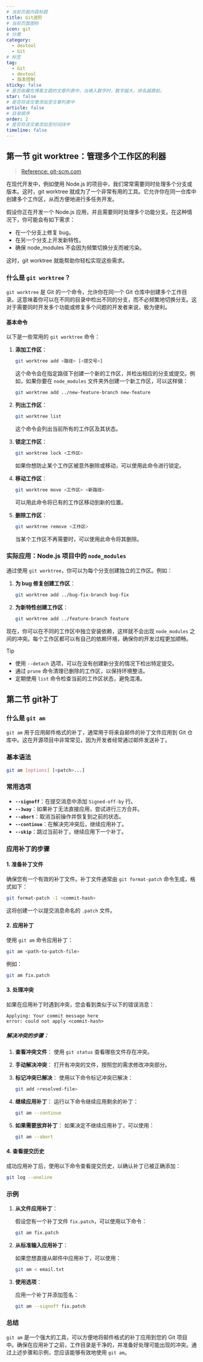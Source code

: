 ```yaml
---
# 当前页面内容标题
title: Git进阶
# 当前页面图标
icon: git
# 分类
category:
  - devtool
  - Git
# 标签
tag:
  - Git
  - devtool
  - 版本控制
sticky: false
# 是否收藏在博客主题的文章列表中，当填入数字时，数字越大，排名越靠前。
star: false
# 是否将该文章添加至文章列表中
article: false
# 目录顺序
order: 2
# 是否将该文章添加至时间线中
timeline: false
---
```


## 第一节 git worktree：管理多个工作区的利器

> [Reference: git-scm.com](https://git-scm.com/docs/git-worktree/zh_HANS-CN)

在现代开发中，例如使用 Node.js 的项目中，我们常常需要同时处理多个分支或版本。这时，git worktree 就成为了一个非常有用的工具。它允许你在同一仓库中创建多个工作区，从而方便地进行多任务开发。

假设你正在开发一个 Node.js 应用，并且需要同时处理多个功能分支。在这种情况下，你可能会有如下需求：

- 在一个分支上修复 bug。
- 在另一个分支上开发新特性。
- 确保 node_modules 不会因为频繁切换分支而被污染。

这时，git worktree 就能帮助你轻松实现这些需求。

### 什么是 `git worktree`？

`git worktree` 是 Git 的一个命令，允许你在同一个 Git 仓库中创建多个工作目录。这意味着你可以在不同的目录中检出不同的分支，而不必频繁地切换分支。这对于需要同时开发多个功能或修复多个问题的开发者来说，极为便利。

#### 基本命令

以下是一些常用的 `git worktree` 命令：

1. **添加工作区**：
   ```bash
   git worktree add <路径> [<提交号>]
   ```
   这个命令会在指定路径下创建一个新的工作区，并检出相应的分支或提交。例如，如果你要在 `node_modules` 文件夹外创建一个新工作区，可以这样做：
   ```bash
   git worktree add ../new-feature-branch new-feature
   ```

2. **列出工作区**：
   ```bash
   git worktree list
   ```
   这个命令会列出当前所有的工作区及其状态。

3. **锁定工作区**：
   ```bash
   git worktree lock <工作区>
   ```
   如果你想防止某个工作区被意外删除或移动，可以使用此命令进行锁定。

4. **移动工作区**：
   ```bash
   git worktree move <工作区> <新路径>
   ```
   可以用此命令将已有的工作区移动到新的位置。

5. **删除工作区**：
   ```bash
   git worktree remove <工作区>
   ```
   当某个工作区不再需要时，可以使用此命令将其删除。

### 实际应用：Node.js 项目中的 `node_modules`

通过使用 `git worktree`，你可以为每个分支创建独立的工作区。例如：

1. **为 bug 修复创建工作区**：
   ```bash
   git worktree add ../bug-fix-branch bug-fix
   ```

2. **为新特性创建工作区**：
   ```bash
   git worktree add ../feature-branch feature
   ```

现在，你可以在不同的工作区中独立安装依赖，这样就不会出现 `node_modules` 之间的冲突。每个工作区都可以有自己的依赖环境，确保你的开发过程更加顺畅。

> [!TIP]
>
> - 使用 `--detach` 选项，可以在没有创建新分支的情况下检出特定提交。
> - 通过 `prune` 命令清理已删除的工作区，以保持环境整洁。
> - 定期使用 `list` 命令检查当前的工作区状态，避免混淆。

## 第二节 git补丁

### 什么是 `git am`

`git am` 用于应用邮件格式的补丁，通常用于将来自邮件的补丁文件应用到 Git 仓库中。这在开源项目中非常常见，因为开发者经常通过邮件发送补丁。

### 基本语法

```bash
git am [options] [<patch>...]
```

### 常用选项

- **`--signoff`**：在提交消息中添加 `Signed-off-by` 行。
- **`--3way`**：如果补丁无法直接应用，尝试进行三方合并。
- **`--abort`**：取消当前操作并恢复到之前的状态。
- **`--continue`**：在解决完冲突后，继续应用补丁。
- **`--skip`**：跳过当前补丁，继续应用下一个补丁。

### 应用补丁的步骤

#### 1. 准备补丁文件

确保您有一个有效的补丁文件。补丁文件通常由 `git format-patch` 命令生成，格式如下：

```bash
git format-patch -1 <commit-hash>
```

这将创建一个以提交消息命名的 `.patch` 文件。

#### 2. 应用补丁

使用 `git am` 命令应用补丁：

```bash
git am <path-to-patch-file>
```

例如：

```bash
git am fix.patch
```

#### 3. 处理冲突

如果在应用补丁时遇到冲突，您会看到类似于以下的错误消息：

```
Applying: Your commit message here
error: could not apply <commit-hash>
```

##### 解决冲突的步骤：

1. **查看冲突文件**：
   使用 `git status` 查看哪些文件存在冲突。

2. **手动解决冲突**：
   打开有冲突的文件，按照您的需求修改冲突部分。

3. **标记冲突已解决**：
   使用以下命令标记冲突已解决：

   ```bash
   git add <resolved-file>
   ```

4. **继续应用补丁**：
   运行以下命令继续应用剩余的补丁：

   ```bash
   git am --continue
   ```

5. **如果需要放弃补丁**：
   如果决定不继续应用补丁，可以使用：

   ```bash
   git am --abort
   ```

#### 4. 查看提交历史

成功应用补丁后，使用以下命令查看提交历史，以确认补丁已被正确添加：

```bash
git log --oneline
```

### 示例

1. **从文件应用补丁**：

   假设您有一个补丁文件 `fix.patch`，可以使用以下命令：

   ```bash
   git am fix.patch
   ```

2. **从标准输入应用补丁**：

   如果您想直接从邮件中应用补丁，可以使用：

   ```bash
   git am < email.txt
   ```

3. **使用选项**：

   应用一个补丁并添加签名：

   ```bash
   git am --signoff fix.patch
   ```

### 总结

`git am` 是一个强大的工具，可以方便地将邮件格式的补丁应用到您的 Git 项目中。确保在应用补丁之前，工作目录是干净的，并准备好处理可能出现的冲突。通过上述步骤和示例，您应该能够有效地使用 `git am`。

<Waiting/>

